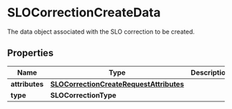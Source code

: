 

# SLOCorrectionCreateData

The data object associated with the SLO correction to be created.

## Properties

Name | Type | Description | Notes
------------ | ------------- | ------------- | -------------
**attributes** | [**SLOCorrectionCreateRequestAttributes**](SLOCorrectionCreateRequestAttributes.md) |  |  [optional]
**type** | **SLOCorrectionType** |  | 



